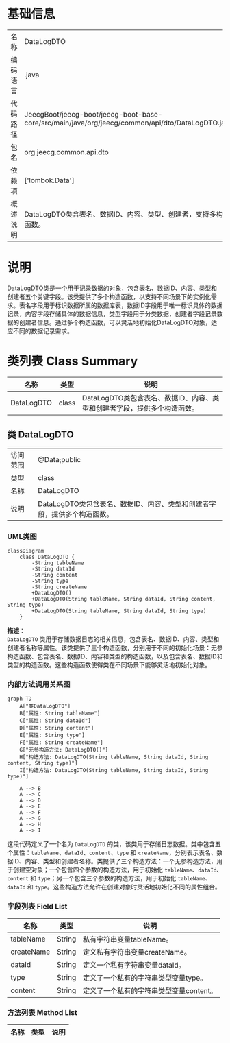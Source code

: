 # 基础信息

|      |      |
|------|------|
| 名称 | DataLogDTO |
| 编码语言 | .java |
| 代码路径 | JeecgBoot/jeecg-boot/jeecg-boot-base-core/src/main/java/org/jeecg/common/api/dto/DataLogDTO.java |
| 包名 | org.jeecg.common.api.dto |
| 依赖项 | ['lombok.Data'] |
| 概述说明 | DataLogDTO类含表名、数据ID、内容、类型、创建者，支持多构造函数。 |

# 说明

DataLogDTO类是一个用于记录数据的对象，包含表名、数据ID、内容、类型和创建者五个关键字段。该类提供了多个构造函数，以支持不同场景下的实例化需求。表名字段用于标识数据所属的数据库表，数据ID字段用于唯一标识具体的数据记录，内容字段存储具体的数据信息，类型字段用于分类数据，创建者字段记录数据的创建者信息。通过多个构造函数，可以灵活地初始化DataLogDTO对象，适应不同的数据记录需求。

# 类列表 Class Summary

| 名称   | 类型  | 说明 |
|-------|------|-------------|
| DataLogDTO | class | DataLogDTO类包含表名、数据ID、内容、类型和创建者字段，提供多个构造函数。 |



## 类 DataLogDTO

|      |      |
|------|------|
| 访问范围 | @Data;public |
| 类型 | class |
| 名称 | DataLogDTO |
| 说明 | DataLogDTO类包含表名、数据ID、内容、类型和创建者字段，提供多个构造函数。 |


### UML类图

```mermaid
classDiagram
    class DataLogDTO {
        -String tableName
        -String dataId
        -String content
        -String type
        -String createName
        +DataLogDTO()
        +DataLogDTO(String tableName, String dataId, String content, String type)
        +DataLogDTO(String tableName, String dataId, String type)
    }
```

**描述**：  
`DataLogDTO` 类用于存储数据日志的相关信息，包含表名、数据ID、内容、类型和创建者名称等属性。该类提供了三个构造函数，分别用于不同的初始化场景：无参构造函数、包含表名、数据ID、内容和类型的构造函数，以及包含表名、数据ID和类型的构造函数。这些构造函数使得类在不同场景下能够灵活地初始化对象。


### 内部方法调用关系图

```mermaid
graph TD
    A["类DataLogDTO"]
    B["属性: String tableName"]
    C["属性: String dataId"]
    D["属性: String content"]
    E["属性: String type"]
    F["属性: String createName"]
    G["无参构造方法: DataLogDTO()"]
    H["构造方法: DataLogDTO(String tableName, String dataId, String content, String type)"]
    I["构造方法: DataLogDTO(String tableName, String dataId, String type)"]

    A --> B
    A --> C
    A --> D
    A --> E
    A --> F
    A --> G
    A --> H
    A --> I
```

这段代码定义了一个名为 `DataLogDTO` 的类，该类用于存储日志数据。类中包含五个属性：`tableName`、`dataId`、`content`、`type` 和 `createName`，分别表示表名、数据ID、内容、类型和创建者名称。类提供了三个构造方法：一个无参构造方法，用于创建空对象；一个包含四个参数的构造方法，用于初始化 `tableName`、`dataId`、`content` 和 `type`；另一个包含三个参数的构造方法，用于初始化 `tableName`、`dataId` 和 `type`。这些构造方法允许在创建对象时灵活地初始化不同的属性组合。

### 字段列表 Field List

| 名称  | 类型  | 说明 |
|-------|-------|------|
| tableName | String | 私有字符串变量tableName。 |
| createName | String | 定义私有字符串变量createName。 |
| dataId | String | 定义一个私有字符串变量dataId。 |
| type | String | 定义了一个私有的字符串类型变量type。 |
| content | String | 定义了一个私有的字符串类型变量content。 |

### 方法列表 Method List

| 名称  | 类型  | 说明 |
|-------|-------|------|




